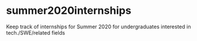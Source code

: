 # summer2020internships
Keep track of internships for Summer 2020 for undergraduates interested in tech./SWE/related fields
